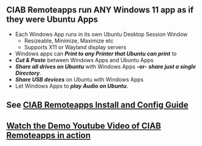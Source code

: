 ## CIAB Remoteapps run ANY Windows 11 app as if they were Ubuntu Apps
- Each Windows App runs in its own Ubuntu Desktop Session Window
   - Resizeable, Minimize, Maximize etc
   - Supports X11 or Wayland display servers 
- Windows apps can ***Print to any Printer that Ubuntu can print*** to
- ***Cut & Paste*** between Windows Apps and Ubuntu Apps
- ***Share all drives on Ubuntu*** with Windows Apps **-or-** ***share just a single Directory***.
- ***Share USB devices*** on Ubuntu with Windows Apps
- Let Windows Apps to ***play Audio on Ubuntu***. 

## See [CIAB Remoteapps Install and Config Guide](https://github.com/bmullan/ciab-remoteapps/blob/main/CIAB%20Remoteapps%20Install%20and%20Config%20Guide.pdf)

## [Watch the Demo Youtube Video of CIAB Remoteapps in action](https://youtu.be/q-p3xN5Cfug?si=1zuxb_dq8i_96T_L)
